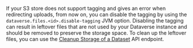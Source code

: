 If your S3 store does not support tagging and gives an error when redirecting uploads, from now on, you can disable the tagging by using the ``dataverse.files.<id>.disable-tagging`` JVM option. Disabling the tagging can result in leftover files that are not used by your Dataverse instance and should be removed to preserve the storage space. To clean up the leftover files, you can use the [Cleanup Storage of a Dataset](https://guides.dataverse.org/en/5.13/api/native-api.html#cleanup-storage-of-a-dataset) API endpoint.
